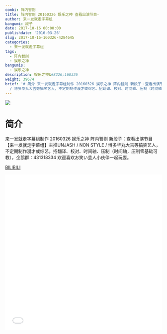 ```yaml
---
combi: 阵内智则
title: 阵内智则 20160326 娱乐之神 查看出演节目-
author: 来一发就走字幕组
bangumi: 段子
date: 2017-10-16 00:00:00
publishdate: '2016-03-26'
slug: 2017-10-16-160326-4284645
categories:
  - 来一发就走字幕组
tags:
  - 阵内智则
  - 娱乐之神
bangumis:
  - 娱乐之神
description: 娱乐之神&#8226;160326
weight: 39674
brief: '# 简介 来一发就走字幕组制作 20160326 娱乐之神 阵内智则 新段子：查看出演节目 【来一发就走字幕组】主推UNJASH / NON STYLE
  / 博多华丸大吉等搞笑艺人，不定期制作漫才或综艺。招翻译、校对、时间轴、压制（时间轴，压制零基础可教），企鹅群：431318334 欢迎喜欢お笑い芸人小伙伴一起玩耍。'
---
```


![](https://i.imgur.com/5mLTXtM.jpg)

# 简介  
来一发就走字幕组制作 20160326 娱乐之神 阵内智则 新段子：查看出演节目 【来一发就走字幕组】主推UNJASH / NON STYLE / 博多华丸大吉等搞笑艺人，不定期制作漫才或综艺。招翻译、校对、时间轴、压制（时间轴，压制零基础可教），企鹅群：431318334 欢迎喜欢お笑い芸人小伙伴一起玩耍。

  [BILIBILI](https://www.bilibili.com/video/av4284645/)


<div class="vcontainer">  <iframe class='video' src="//www.bilibili.com/blackboard/player.html?aid=4284645" width="100%" height="500" frameborder="0" allowfullscreen="allowfullscreen"></iframe></div>
